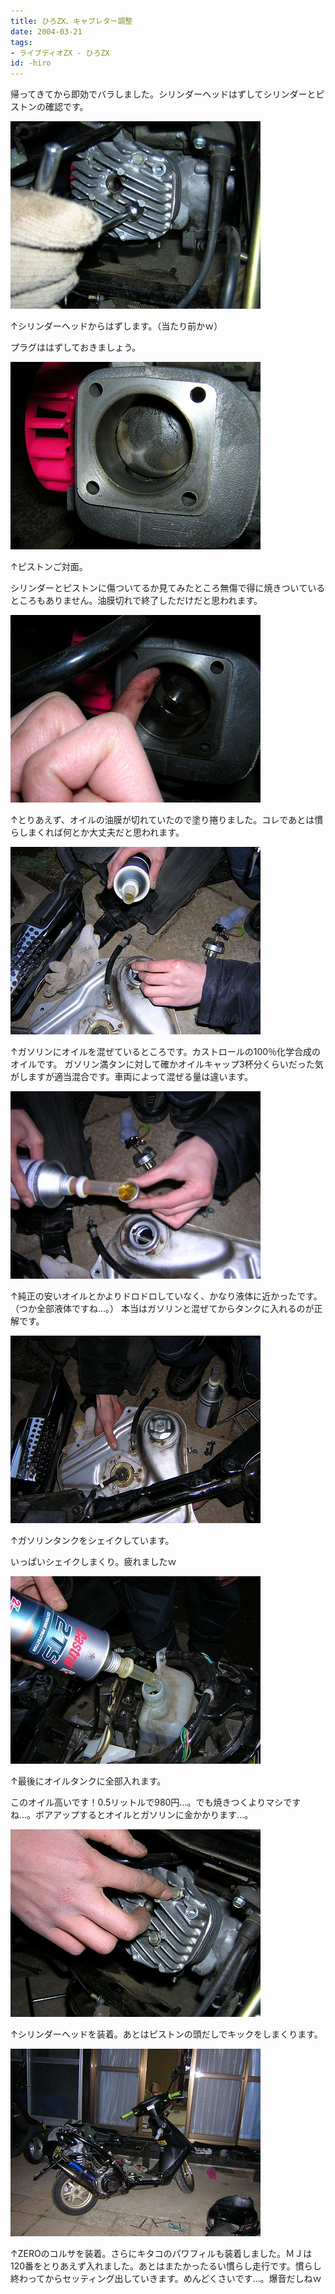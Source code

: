 ```yaml
---
title: ひろZX、キャブレター調整
date: 2004-03-21
tags:
- ライブディオZX - ひろZX
id: -hiro
---
```



<p class="sentence spacing10">帰ってきてから即効でバラしました。シリンダーヘッドはずしてシリンダーとピストンの確認です。 </p>
<div class="center spacing"><img src="/photo/diary/2004.03.21_zx18.jpg" alt=""></div>
<p class="sentence"> ↑シリンダーヘッドからはずします。（当たり前かｗ）</p>
<p class="sentence spacing10">プラグははずしておきましょう。</p>
<div class="center spacing"><img src="/photo/diary/2004.03.21_zx19.jpg" alt=""></div>
<p class="sentence">↑ピストンご対面。</p>
<p class="sentence spacing10">シリンダーとピストンに傷ついてるか見てみたところ無傷で得に焼きついているところもありません。油膜切れで終了しただけだと思われます。 </p>
<div class="center spacing"><img src="/photo/diary/2004.03.21_zx26.jpg" alt=""></div>
<p class="sentence spacing10">↑とりあえず、オイルの油膜が切れていたので塗り捲りました。コレであとは慣らしまくれば何とか大丈夫だと思われます。 </p>
<div class="center spacing"><img src="/photo/diary/2004.03.21_zx20.jpg" alt=""></div>
<p class="sentence spacing10">↑ガソリンにオイルを混ぜているところです。カストロールの100％化学合成のオイルです。 ガソリン満タンに対して確かオイルキャップ3杯分くらいだった気がしますが適当混合です。車両によって混ぜる量は違います。 </p>
<div class="center spacing"><img src="/photo/diary/2004.03.21_zx21.jpg" alt=""></div>
<p class="sentence spacing10">↑純正の安いオイルとかよりドロドロしていなく、かなり液体に近かったです。（つか全部液体ですね...。） 本当はガソリンと混ぜてからタンクに入れるのが正解です。 </p>
<div class="center spacing"><img src="/photo/diary/2004.03.21_zx22.jpg" alt=""></div>
<p class="sentence">↑ガソリンタンクをシェイクしています。</p>
<p class="sentence spacing10">いっぱいシェイクしまくり。疲れましたｗ </p>
<div class="center spacing"><img src="/photo/diary/2004.03.21_zx23.jpg" alt=""></div>
<p class="sentence">↑最後にオイルタンクに全部入れます。</p>
<p class="sentence spacing10">このオイル高いです！0.5リットルで980円...。でも焼きつくよりマシですね...。ボアアップするとオイルとガソリンに金かかります...。 </p>
<div class="center spacing"><img src="/photo/diary/2004.03.21_zx24.jpg" alt=""></div>
<p class="sentence spacing10">↑シリンダーヘッドを装着。あとはピストンの頭だしでキックをしまくります。 </p>
<div class="center spacing"><img src="/photo/diary/2004.03.21_zx25.jpg" alt=""></div>
<p class="sentence">↑ZEROのコルサを装着。さらにキタコのパワフィルも装着しました。ＭＪは120番をとりあえず入れました。あとはまたかったるい慣らし走行です。慣らし終わってからセッティング出していきます。めんどくさいです...。爆音だしねｗ </p>
